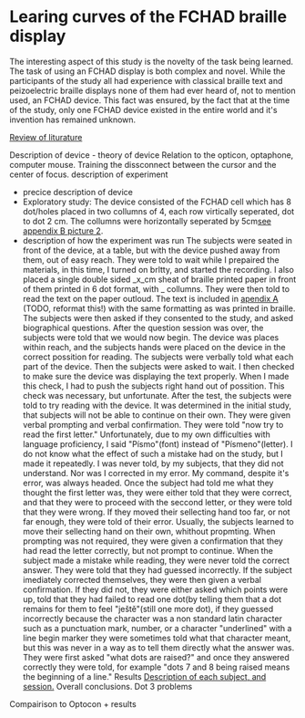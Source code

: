 Learing curves of the FCHAD braille display
===============================

The interesting aspect of this study is the novelty of the task being learned.  The task of using an FCHAD display is both complex and novel.  While the participants of the study all had experience with classical braille text and peizoelectric braille displays none of them had ever heard of, not to mention used, an FCHAD device.  This fact was ensured, by the fact that at the time of the study, only one FCHAD device existed in the entire world and it's invention has remained unknown.

[Review of liturature](Theory.md)

Description of device - theory of device
Relation to the opticon, optaphone, computer mouse.  Training the dissconnect between the cursor and the center of focus.
description of experiment
 - precice description of device
 - Exploratory study:
The device consisted of the FCHAD cell which has 8 dot/holes placed in two collumns of 4, each row virtically seperated, dot to dot 2 cm.  The collumns were horizontally seperated by 5cm[see appendix B picture 2](AppendixB.md).
 - description of how the experiment was run
  The subjects were seated in front of the device, at a table, but with the device pushed away from them, out of easy reach.  They were told to wait while I prepaired the materials, in this time, I turned on brltty, and started the recording. I also placed a single double sided _x_cm sheat of braille printed paper in front of them printed in 6 dot format, with _ collumns.  They were then told to read the text on the paper outloud.  The text is included in [apendix A](../reading_samples/tisk.txt) (TODO, reformat this!) with the same formatting as was printed in braille.  The subjects were then asked if they consented to the study, and asked biographical questions.  After the question session was over, the subjects were told that we would now begin.  The device was places within reach, and the subjects hands were placed on the device in the correct possition for reading.  The subjects were verbally told what each part of the device.  Then the subjects were asked to wait.  I then checked to make sure the device was displaying the text properly.  When I made this check, I had to push the subjects right hand out of possition.  This check was necessary, but unfortunate.  After the test, the subjects were told to try reading with the device.  It was determined in the initial study, that subjects will not be able to continue on their own.  They were given verbal prompting and verbal confirmation.  They were told "now try to read the first letter." Unfortunately, due to my own difficulties with language proficiency, I said "Písmo"(font) instead of "Písmeno"(letter).  I do not know what the effect of such a mistake had on the study, but I made it repeatedly.  I was never told, by my subjects, that they did not understand.  Nor was I corrected in my error.  My command, despite it's error, was always headed.  Once the subject had told me what they thought the first letter was, they were either told that they were correct, and that they were to proceed with the seccond letter, or they were told that they were wrong.  If they moved their sellecting hand too far, or not far enough, they were told of their error.  Usually, the subjects learned to move their sellecting hand on their own, whithout propmting.  When prompting was not required, they were given a confirmation that they had read the letter correctly, but not prompt to continue.  When the subject made a mistake while reading, they were never told the correct answer.  They were told that they had guessed incorrectly.  If the subject imediately corrected themselves, they were then given a verbal confirmation.  If they did not, they were either asked which points were up, told that they had failed to read one dot(by telling them that a dot remains for them to feel "ještě"(still one more dot), if they guessed incorrectly because the character was a non standard latin character such as a punctuation mark, number, or a character "underlined" with a line begin marker they were sometimes told what that character meant, but this was never in a way as to tell them directly what the answer was.  They were first asked "what dots are raised?" and once they answered correctly they were told, for example "dots 7 and 8 being raised means the beginning of a line."
Results
 [Description of each subject, and session.](Subjects.md)
 Overall conclusions.
 Dot 3 problems

Compairison to Optocon + results


